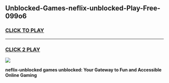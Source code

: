 
## Unblocked-Games-neflix-unblocked-Play-Free-099o6
<h3>
<a href="https://premium76.site?title=neflix-unblocked&ref=23A">CLICK TO PLAY</a></h3>
<hr>

<h3>
<a href="https://premium76.site?title=neflix-unblocked&ref=23A">CLICK 2 PLAY</a>
  
</h3>

<a href="https://premium76.site?title=neflix-unblocked&ref=23A"><img src="https://clearcache.store/games.png"></a>


**neflix-unblocked games unblocked: Your Gateway to Fun and Accessible Online Gaming**
